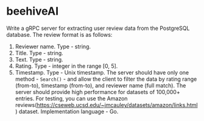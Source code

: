 # beehiveAI
Write a gRPC server for extracting user review data from the PostgreSQL database.
The review format is as follows:
1. Reviewer name. Type - string.
2. Title. Type - string.
3. Text. Type - string.
4. Rating. Type - integer in the range [0, 5].
5. Timestamp. Type - Unix timestamp.
The server should have only one method - `Search()` - and allow the client to filter the data by
rating range (from-to), timestamp (from-to), and reviewer name (full match).
The server should provide high performance for datasets of 100,000+ entries. For testing, you
can use the Amazon reviews(https://cseweb.ucsd.edu/~jmcauley/datasets/amazon/links.html) dataset.
Implementation language - Go.
